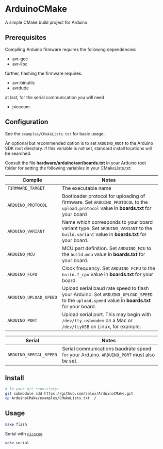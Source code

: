 # ArduinoCMake
A simple CMake build project for Arduino

## Prerequisites

Compiling Arduino firmware requires the following dependencies:
- avr-gcc
- avr-libc

further, flashing the firmware requires:

- avr-binutils
- avrdude

at last, for the serial communication you will need

- picocom

## Configuration

See the `examples/CMakeLists.txt` for basic usage.

An optional but recommended option is to set `ARDUINO_ROOT` to the Arduino SDK root directory.
If this variable is not set, standard install locations will be searched.

Consult the file **hardware/arduino/avr/boards.txt** in your Arduino root folder for setting the following
variables in your CMakeLists.txt:

| Compile | Notes |
| ---- | ----- |
| `FIRMWARE_TARGET` | The executable name |
| `ARDUINO_PROTOCOL` | Bootloader protocol for uploading of firmware.  Set `ARDUINO_PROTOCOL` to the `upload.protocol` value in **boards.txt** for your board |
| `ARDUINO_VARIANT` | Name which corresponds to your board variant type. Set `ARDUINO_VARIANT` to the `build.variant` value in **boards.txt** for your board.  |
| `ARDUINO_MCU` | MCU part definition. Set `ARDUINO_MCU` to the `build.mcu` value in **boards.txt** for your board. |
| `ARDUINO_FCPU` | Clock frequency. Set `ARDUINO_FCPU` to the `build.f_cpu` value in **boards.txt** for your board. |
| `ARDUINO_UPLOAD_SPEED` | Upload serial baud rate speed to flash your Arduino. Set `ARDUINO_UPLOAD_SPEED` to the `upload.speed` value in **boards.txt** for your board. |
| `ARDUINO_PORT` | Upload serial port. This may begin with `/dev/tty.usbmodem` on a Mac or `/dev/ttyUSB` on Linux, for example. |

| Serial | Notes |
| ---- | ----- |
| `ARDUINO_SERIAL_SPEED` | Serial communications baudrate speed for your Arduino. `ARDUINO_PORT` must also be set. |


## Install	
```bash
# In your git repository:
git submodule add https://github.com/zalox/ArduinoCMake.git
cp ArduinoCMake/examples/CMakeLists.txt ./ 
```

## Usage
```bash
make flash
```

Serial with [`picocom`](https://github.com/npat-efault/picocom)

```bash
make serial
```
